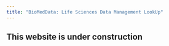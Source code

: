 ```yaml
---
title: "BioMedData: Life Sciences Data Management LookUp"
---
```


## This website is under construction
